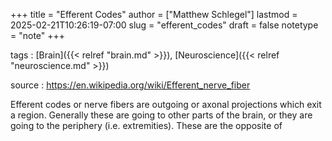 +++
title = "Efferent Codes"
author = ["Matthew Schlegel"]
lastmod = 2025-02-21T10:26:19-07:00
slug = "efferent_codes"
draft = false
notetype = "note"
+++

tags
: [Brain]({{< relref "brain.md" >}}), [Neuroscience]({{< relref "neuroscience.md" >}})

source
: <https://en.wikipedia.org/wiki/Efferent_nerve_fiber>

Efferent codes or nerve fibers are outgoing or axonal projections which exit a region. Generally these are going to other parts of the brain, or they are going to the periphery (i.e. extremities). These are the opposite of
